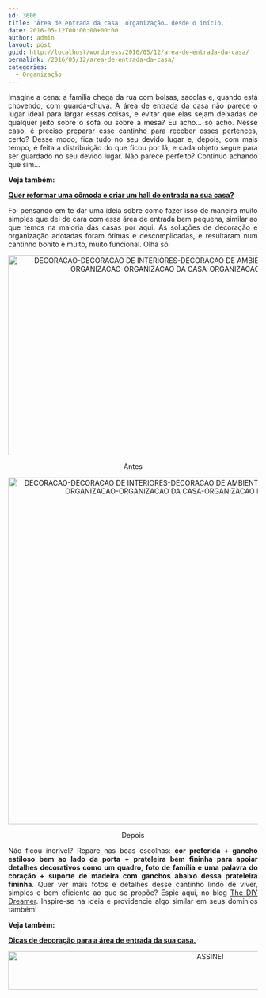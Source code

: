 ```yaml
---
id: 3606
title: 'Área de entrada da casa: organização… desde o início.'
date: 2016-05-12T00:00:00+00:00
author: admin
layout: post
guid: http://localhost/wordpress/2016/05/12/area-de-entrada-da-casa/
permalink: /2016/05/12/area-de-entrada-da-casa/
categories:
  - Organização
---
```

<p align="justify">
  Imagine a cena: a família chega da rua com bolsas, sacolas e, quando está chovendo, com guarda-chuva. A área de entrada da casa não parece o lugar ideal para largar essas coisas, e evitar que elas sejam deixadas de qualquer jeito sobre o sofá ou sobre a mesa? Eu acho… só acho. Nesse caso, é preciso preparar esse cantinho para receber esses pertences, certo? Desse modo, fica tudo no seu devido lugar e, depois, com mais tempo, é feita a distribuição do que ficou por lá, e cada objeto segue para ser guardado no seu devido lugar. Não parece perfeito? Continuo achando que sim…
</p>

<p align="justify">
  <strong>Veja também:</strong>
</p>

<p align="justify">
  <a href="http://www.decoracaodacasa.com/comoda-hall-de-entrada/" target="_blank"><strong>Quer reformar uma cômoda e criar um hall de entrada na sua casa?</strong></a>
</p>

<p align="justify">
  Foi pensando em te dar uma ideia sobre como fazer isso de maneira muito simples que dei de cara com essa área de entrada bem pequena, similar ao que temos na maioria das casas por aqui. As soluções de decoração e organização adotadas foram ótimas e descomplicadas, e resultaram num cantinho bonito e muito, muito funcional. Olha só:
</p>

<p align="center">
  <img class="alignnone size-full wp-image-12509" src="http://www.trololodemulher.com.br/blog/wp-content/uploads/2016/05/DECORACAO-DECORACAO-DE-INTERIORES-DECORACAO-DE-AMBIENTES-AREA-ENTRADA-CASA-ORGANIZACAO-ORGANIZACAO-DA-CASA-ORGANIZACAO-DOMESTICA2.jpg" alt="DECORACAO-DECORACAO DE INTERIORES-DECORACAO DE AMBIENTES-AREA ENTRADA CASA-ORGANIZACAO-ORGANIZACAO DA CASA-ORGANIZACAO DOMESTICA[2]" width="740" height="404" />
</p>

<p align="center">
  Antes
</p>

<p align="center">
  <img class="alignnone size-full wp-image-12508" src="http://www.trololodemulher.com.br/blog/wp-content/uploads/2016/05/DECORACAO-DECORACAO-DE-INTERIORES-DECORACAO-DE-AMBIENTES-AREA-ENTRADA-CASA-ORGANIZACAO-ORGANIZACAO-DA-CASA-ORGANIZACAO-DOMESTICA.jpg" alt="DECORACAO-DECORACAO DE INTERIORES-DECORACAO DE AMBIENTES-AREA ENTRADA CASA-ORGANIZACAO-ORGANIZACAO DA CASA-ORGANIZACAO DOMESTICA" width="700" height="700" />
</p>

<p align="center">
  Depois
</p>

<p align="justify">
  Não ficou incrível? Repare nas boas escolhas: <strong>cor preferida + gancho estiloso bem ao lado da porta + prateleira bem fininha para apoiar detalhes decorativos como um quadro, foto de família e uma palavra do coração + suporte de madeira com ganchos abaixo dessa prateleira fininha</strong>. Quer ver mais fotos e detalhes desse cantinho lindo de viver, simples e bem eficiente ao que se propõe? Espie aqui, no blog <a href="http://thediydreamer.com/diy/small-entryway-shelf-with-hooks/" target="_blank">The DIY Dreamer</a>. Inspire-se na ideia e providencie algo similar em seus domínios também!
</p>

<p align="justify">
  <strong>Veja também:</strong>
</p>

<p align="justify">
  <a href="http://www.trololodemulher.com.br/2009/02/16/area-de-entrada/" target="_blank"><strong>Dicas de decoração para a área de entrada da sua casa.</strong></a>
</p>

<p align="center">
  <a href="http://feedburner.google.com/fb/a/mailverify?uri=blogBichaFemea&loc=en_US" target="_blank"><img class="alignnone size-full wp-image-10439" src="http://www.trololodemulher.com.br/blog/wp-content/uploads/2014/09/ASSINE.png" alt="ASSINE!" width="800" height="78" /></a>
</p>

<p align="justify">